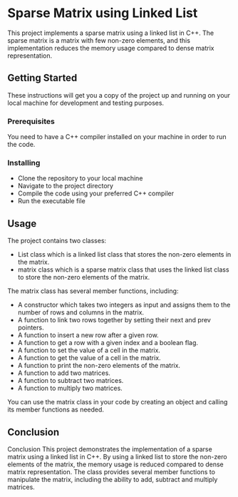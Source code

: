 <!DOCTYPE html>
<html>
  <head>
  </head>
  <body>
    <h1>Sparse Matrix using Linked List</h1>
    <p>This project implements a sparse matrix using a linked list in C++. The sparse matrix is a matrix with few non-zero elements, and this implementation reduces the memory usage compared to dense matrix representation.</p>
    <h2>Getting Started</h2>
    <p>These instructions will get you a copy of the project up and running on your local machine for development and testing purposes.</p>
    <h3>Prerequisites</h3>
    <p>You need to have a C++ compiler installed on your machine in order to run the code.</p>
    <h3>Installing</h3>
    <ul>
      <li>Clone the repository to your local machine</li>
      <li>Navigate to the project directory</li>
      <li>Compile the code using your preferred C++ compiler</li>
      <li>Run the executable file</li>
    </ul>
    <h2>Usage</h2>
    <p>The project contains two classes:</p>
    <ul>
      <li>List class which is a linked list class that stores the non-zero elements in the matrix.</li>
      <li>matrix class which is a sparse matrix class that uses the linked list class to store the non-zero elements of the matrix.</li>
    </ul>
    <p>The matrix class has several member functions, including:</p>
    <ul>
      <li>A constructor which takes two integers as input and assigns them to the number of rows and columns in the matrix.</li>
      <li>A function to link two rows together by setting their next and prev pointers.</li>
      <li>A function to insert a new row after a given row.</li>
      <li>A function to get a row with a given index and a boolean flag.</li>
      <li>A function to set the value of a cell in the matrix.</li>
      <li>A function to get the value of a cell in the matrix.</li>
      <li>A function to print the non-zero elements of the matrix.</li>
      <li>A function to add two matrices.</li>
      <li>A function to subtract two matrices.</li>
      <li>A function to multiply two matrices.</li>
    </ul>
    <p>You can use the matrix class in your code by creating an object and calling its member functions as needed.</p>
    <h2>Conclusion</h2>
    <p>Conclusion
This project demonstrates the implementation of a sparse matrix using a linked list in C++. By using a linked list to store the non-zero elements of the matrix, the memory usage is reduced compared to dense matrix representation. The class provides several member functions to manipulate the matrix, including the ability to add, subtract and multiply matrices.</p>
